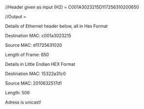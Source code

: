 //Header given as input (H2) = C001A3023215D117256310200650

//Output =


Details of Ethernet header below, all in Hex Format

Destination MAC: c001a3023215

Source MAC: d11725631020

Length of Frame: 650


Details in Little Endian HEX Format

Destination MAC: 15322a31c0

Source MAC: 2010632517d1

Length: 506


Adress is unicast!
